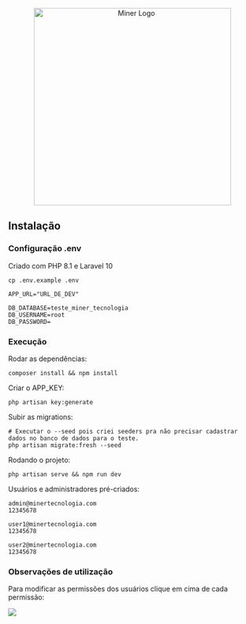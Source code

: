 <p align="center"><a href="https://laravel.com" target="_blank"><img src="https://minertecnologia.com/wp-content/uploads/2021/11/Logo-01-1-768x323.png" width="400" alt="Miner Logo"></a></p>

## Instalação

### Configuração .env
Criado com PHP 8.1 e Laravel 10

```
cp .env.example .env
```

```
APP_URL="URL_DE_DEV"

DB_DATABASE=teste_miner_tecnologia
DB_USERNAME=root
DB_PASSWORD=
```

### Execução
Rodar as dependências:
```
composer install && npm install
```

Criar o APP_KEY:
```
php artisan key:generate
```

Subir as migrations:
```
# Executar o --seed pois criei seeders pra não precisar cadastrar dados no banco de dados para o teste.
php artisan migrate:fresh --seed
```

Rodando o projeto:
```
php artisan serve && npm run dev
```

Usuários e administradores pré-criados:
```
admin@minertecnologia.com
12345678

user1@minertecnologia.com
12345678

user2@minertecnologia.com
12345678
```

### Observações de utilização
Para modificar as permissões dos usuários clique em cima de cada permissão:

<img src="https://i.ibb.co/drFRdJk/projeto-miner-tecnologia.png">
